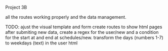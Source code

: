 Project 3B

all the routes working properly and the data management.

TODO: 
ajust the visual template and form 
create routes to show html pages after submiting new data,
create a regex for the user/new and a condition for the start at and end at schedules/new.
transform the days (numbers 1-7) to weekdays (text) in the user html
